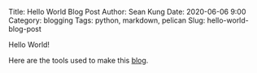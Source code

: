 Title: Hello World Blog Post
Author: Sean Kung
Date: 2020-06-06 9:00
Category: blogging
Tags: python, markdown, pelican
Slug: hello-world-blog-post

Hello World!

Here are the tools used to make this [blog]({filename}/articles/blogging_tools.md).